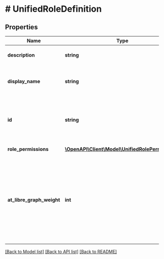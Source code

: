 # # UnifiedRoleDefinition

## Properties

Name | Type | Description | Notes
------------ | ------------- | ------------- | -------------
**description** | **string** | The description for the unifiedRoleDefinition. | [optional]
**display_name** | **string** | The display name for the unifiedRoleDefinition. Required. Supports $filter (&#x60;eq&#x60;, &#x60;in&#x60;). | [optional]
**id** | **string** | The unique identifier for the role definition. Key, not nullable, Read-only. Inherited from entity. Supports $filter (&#x60;eq&#x60;, &#x60;in&#x60;). | [optional]
**role_permissions** | [**\OpenAPI\Client\Model\UnifiedRolePermission[]**](UnifiedRolePermission.md) | List of permissions included in the role. | [optional]
**at_libre_graph_weight** | **int** | When presenting a list of roles the weight can be used to order them in a meaningful way. Lower weight gets higher precedence. So content with lower weight will come first. If set, weights should be non-zero, as 0 is interpreted as an unset weight. | [optional]

[[Back to Model list]](../../README.md#models) [[Back to API list]](../../README.md#endpoints) [[Back to README]](../../README.md)
